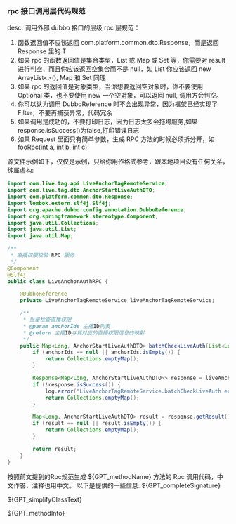 ### rpc 接口调用层代码规范
desc: 调用外部 dubbo 接口的层级
rpc 层规范：
1. 函数返回值不应该返回 com.platform.common.dto.Response，而是返回 Response<T> 里的 T
2. 如果 rpc 的函数返回值是集合类型，List 或 Map 或 Set 等，你需要对 result 进行判空，而且你应该返回空集合而不是 null，如 List 你应该返回  new ArrayList<>(), Map 和 Set 同理
3. 如果 rpc 的返回值是对象类型，当你想要返回空对象时，你不要使用 Optional 类，也不要使用 new 一个空对象，可以返回 null, 调用方会判空。
4. 你可以认为调用 DubboReference 时不会出现异常，因为框架已经实现了 Filter，不要再捕获异常，代码冗余
5. 如果调用是成功的，不要打印日志，因为日志太多会拖垮服务,如果response.isSuccess()为false,打印错误日志
6. 如果 Request 里面只有简单参数，生成 RPC 方法的时候必须拆分开，如 fooRpc(int a, int b, int c)

源文件示例如下，仅仅是示例，只给你用作格式参考，跟本地项目没有任何关系，纯属虚构:
```java
import com.live.tag.api.LiveAnchorTagRemoteService;
import com.live.tag.dto.AnchorStartLiveAuthDTO;
import com.platform.common.dto.Response;
import lombok.extern.slf4j.Slf4j;
import org.apache.dubbo.config.annotation.DubboReference;
import org.springframework.stereotype.Component;
import java.util.Collections;
import java.util.List;
import java.util.Map;

/**
 * 直播权限校验 RPC 服务
 */
@Component
@Slf4j
public class LiveAnchorAuthRPC {

    @DubboReference
    private LiveAnchorTagRemoteService liveAnchorTagRemoteService;

    /**
     * 批量检查直播权限
     * @param anchorIds 主播ID列表
     * @return 主播ID与其对应的直播权限信息的映射
     */
    public Map<Long, AnchorStartLiveAuthDTO> batchCheckLiveAuth(List<Long> anchorIds) {
        if (anchorIds == null || anchorIds.isEmpty()) {
            return Collections.emptyMap();
        }

        Response<Map<Long, AnchorStartLiveAuthDTO>> response = liveAnchorTagRemoteService.batchCheckLiveAuth(anchorIds);
        if (!response.isSuccess()) {
            log.error("LiveAnchorTagRemoteService.batchCheckLiveAuth error, request={}, response={}", anchorIds, response);
            return Collections.emptyMap();
        }

        Map<Long, AnchorStartLiveAuthDTO> result = response.getResult();
        if (result == null || result.isEmpty()) {
            return Collections.emptyMap();
        }

        return result;
    }
}
```

按照前文提到的Rpc规范生成 ${GPT_methodName} 方法的 Rpc 调用代码，中文作答，注释也用中文。
以下是提供的一些信息:
${GPT_completeSignature}

${GPT_simplifyClassText}

${GPT_methodInfo}
        